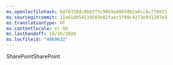 ```yaml
---
ms.openlocfilehash: 6df6338dc8bb2f5c96b9a4865862a6cc6c776915
ms.sourcegitcommit: 11a61db54119503e82faec5f99c4273e8d1247e5
ms.translationtype: HT
ms.contentlocale: el-GR
ms.lasthandoff: 10/16/2020
ms.locfileid: "4069632"
---
```

<span data-ttu-id="5a25b-101">SharePoint</span><span class="sxs-lookup"><span data-stu-id="5a25b-101">SharePoint</span></span>